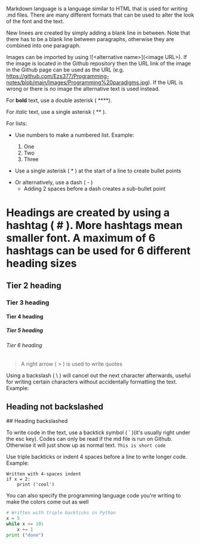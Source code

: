 Markdown language is a language similar to HTML that is used for writing .md files. There are many different formats that can be used to alter the look of the font and the text.

New linees are created by simply adding a blank line in between. Note that there has to be a blank line between paragraphs, otherwise they are combined into one paragraph.

Images can be imported by using \![\<alternative name>](\<image URL>). If the image is located in the Github repository then the URL link of the image in the Github page can be used as the URL (e.g. https://github.com/Ezs377/Programming-notes/blob/main/Images/Programming%20paradigms.jpg). If the URL is wrong or there is no image the alternative text is used instead.

For **bold** text, use a double asterisk ( \**<text>**).

For *italic* text, use a single asterisk ( \*<text>* ).

For lists:
- Use numbers to make a numbered list. Example:

  1. One
  2. Two
  3. Three
  
* Use a single asterisk ( \* ) at the start of a line to create bullet points

- Or alternatively, use a dash ( \- )
  - Adding 2 spaces before a dash creates a sub-bullet point

# Headings are created by using a hashtag ( \# ). More hashtags mean smaller font. A maximum of 6 hashtags can be used for 6 different heading sizes
## Tier 2 heading
### Tier 3 heading
#### Tier 4 heading
##### Tier 5 heading
###### Tier 6 heading

> A right arrow ( \> ) is used to write quotes

Using a backslash ( \\ ) will cancel out the next character afterwards, useful for writing certain characters without accidentally formatting the text. Example:

## Heading not backslashed
\## Heading backslashed

To write code in the text, use a backtick symbol ( \` )(it's usually right under the esc key). Codes can only be read if the md file is run on Github. Otherwise it will just show up as normal text.
`This is short code`

Use triple backticks or indent 4 spaces before a line to write longer code. Example:

    Written with 4-spaces indent
	if x = 2:
		print ('cool')


You can also specify the programming language code you're writing to make the colors come out as well 
```Python
# Written with triple backticks in Python
x = 5
while x <= 10:
	x += 1
print ("done")
```

